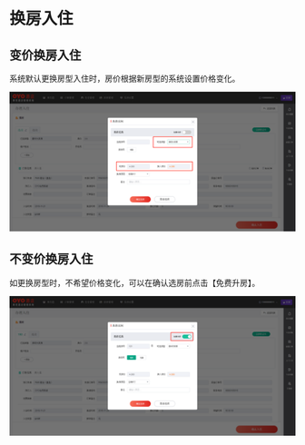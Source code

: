 # 换房入住

## 变价换房入住

系统默认更换房型入住时，房价根据新房型的系统设置价格变化。

![&#x5728;&#x9009;&#x623F;&#x9875;&#x9762;&#xFF0C;&#x9009;&#x62E9;&#x5176;&#x4ED6;&#x623F;&#x578B;&#x5373;&#x53EF;&#x53D8;&#x4EF7;&#x6362;&#x623F;&#xFF0C;&#x6362;&#x5165;&#x623F;&#x4EF7;&#x6839;&#x636E;&#x65B0;&#x623F;&#x578B;&#x7684;&#x7CFB;&#x7EDF;&#x4EF7;&#x683C;&#x8FDB;&#x884C;&#x53D8;&#x5316;](../../.gitbook/assets/image%20%2861%29.png)

##  不变价换房入住

如更换房型时，不希望价格变化，可以在确认选房前点击【免费升房】。

![&#x70B9;&#x51FB;&#x514D;&#x8D39;&#x5347;&#x623F;&#x8FDB;&#x884C;&#x4E0D;&#x53D8;&#x4EF7;&#x6362;&#x623F;&#x5165;&#x4F4F;](../../.gitbook/assets/image%20%2840%29.png)

